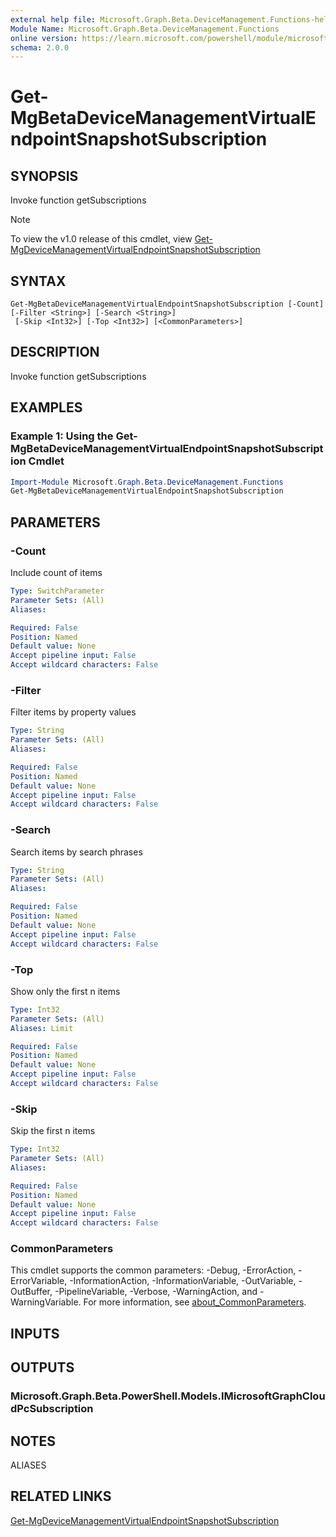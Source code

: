 ```yaml
---
external help file: Microsoft.Graph.Beta.DeviceManagement.Functions-help.xml
Module Name: Microsoft.Graph.Beta.DeviceManagement.Functions
online version: https://learn.microsoft.com/powershell/module/microsoft.graph.beta.devicemanagement.functions/get-mgbetadevicemanagementvirtualendpointsnapshotsubscription
schema: 2.0.0
---
```


# Get-MgBetaDeviceManagementVirtualEndpointSnapshotSubscription

## SYNOPSIS
Invoke function getSubscriptions

> [!NOTE]
> To view the v1.0 release of this cmdlet, view [Get-MgDeviceManagementVirtualEndpointSnapshotSubscription](/powershell/module/Microsoft.Graph.DeviceManagement.Functions/Get-MgDeviceManagementVirtualEndpointSnapshotSubscription?view=graph-powershell-v1.0)

## SYNTAX

```
Get-MgBetaDeviceManagementVirtualEndpointSnapshotSubscription [-Count] [-Filter <String>] [-Search <String>]
 [-Skip <Int32>] [-Top <Int32>] [<CommonParameters>]
```

## DESCRIPTION
Invoke function getSubscriptions

## EXAMPLES

### Example 1: Using the Get-MgBetaDeviceManagementVirtualEndpointSnapshotSubscription Cmdlet
```powershell
Import-Module Microsoft.Graph.Beta.DeviceManagement.Functions
Get-MgBetaDeviceManagementVirtualEndpointSnapshotSubscription
```

## PARAMETERS

### -Count
Include count of items

```yaml
Type: SwitchParameter
Parameter Sets: (All)
Aliases:

Required: False
Position: Named
Default value: None
Accept pipeline input: False
Accept wildcard characters: False
```

### -Filter
Filter items by property values

```yaml
Type: String
Parameter Sets: (All)
Aliases:

Required: False
Position: Named
Default value: None
Accept pipeline input: False
Accept wildcard characters: False
```

### -Search
Search items by search phrases

```yaml
Type: String
Parameter Sets: (All)
Aliases:

Required: False
Position: Named
Default value: None
Accept pipeline input: False
Accept wildcard characters: False
```

### -Top
Show only the first n items

```yaml
Type: Int32
Parameter Sets: (All)
Aliases: Limit

Required: False
Position: Named
Default value: None
Accept pipeline input: False
Accept wildcard characters: False
```

### -Skip
Skip the first n items

```yaml
Type: Int32
Parameter Sets: (All)
Aliases:

Required: False
Position: Named
Default value: None
Accept pipeline input: False
Accept wildcard characters: False
```

### CommonParameters
This cmdlet supports the common parameters: -Debug, -ErrorAction, -ErrorVariable, -InformationAction, -InformationVariable, -OutVariable, -OutBuffer, -PipelineVariable, -Verbose, -WarningAction, and -WarningVariable. For more information, see [about_CommonParameters](http://go.microsoft.com/fwlink/?LinkID=113216).

## INPUTS

## OUTPUTS

### Microsoft.Graph.Beta.PowerShell.Models.IMicrosoftGraphCloudPcSubscription
## NOTES

ALIASES

## RELATED LINKS
[Get-MgDeviceManagementVirtualEndpointSnapshotSubscription](/powershell/module/Microsoft.Graph.DeviceManagement.Functions/Get-MgDeviceManagementVirtualEndpointSnapshotSubscription?view=graph-powershell-v1.0)
